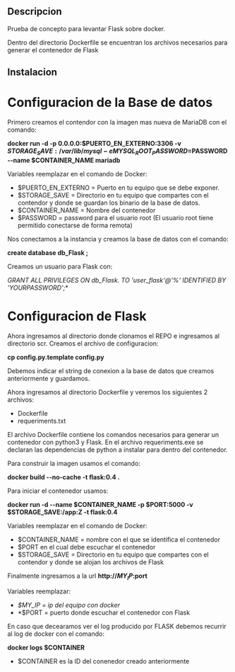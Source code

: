 ## Descripcion
Prueba de concepto para levantar Flask sobre docker.

Dentro del directorio Dockerfile se encuentran los archivos necesarios para generar el contenedor de Flask 

## Instalacion

# Configuracion de la Base de datos
Primero creamos el contendor con la imagen mas nueva de MariaDB con el comando:

**docker run -d -p 0.0.0.0:$PUERTO_EN_EXTERNO:3306 -v $STORAGE_SAVE:/var/lib/mysql -e MYSQL_ROOT_PASSWORD=$PASSWORD --name $CONTAINER_NAME mariadb**

Variables reemplazar en el comando de Docker:
* $PUERTO_EN_EXTERNO = Puerto en tu equipo que se debe exponer.
* $STORAGE_SAVE = Directorio en tu equipo que compartes con el contendor y donde se guardan los binario de la base de datos.
* $CONTAINER_NAME = Nombre del contenedor
* $PASSWORD = password para el usuario root (El usuario root tiene permitido conectarse de forma remota)

Nos conectamos a la instancia y creamos la base de datos con el comando:

**create database db_Flask ;**

Creamos un usuario para Flask con:

**GRANT ALL PRIVILEGES ON db_Flask.* TO 'user_flask'@'%' IDENTIFIED BY 'YOURPASSWORD';**

# Configuracion de Flask

Ahora ingresamos al directorio donde clonamos el REPO e ingresamos al directorio scr.
Creamos el archivo de configuracion:

**cp config.py.template config.py**

Debemos indicar el string de conexion a la base de datos que creamos anteriormente y guardamos.


Ahora ingresamos al directorio Dockerfile y veremos los siguientes 2 archivos:
* Dockerfile
* requeriments.txt

El archivo Dockerfile contiene los comandos necesarios para generar un contenedor con python3 y Flask. En el archivo requeriments.exe se declaran las dependencias de python a instalar para dentro del contenedor.

Para construir la imagen usamos el comando:

**docker build --no-cache -t flask:0.4 .**

Para iniciar el contenedor usamos:

**docker run -d --name $CONTAINER_NAME -p $PORT:5000 -v $STORAGE_SAVE:/app:Z -t flask:0.4**

Variables reemplazar en el comando de Docker:
* $CONTAINER_NAME = nombre con el que se identifica el contenedor
* $PORT en el cual debe escuchar el contenedor
* $STORAGE_SAVE = Directorio en tu equipo que compartes con el contendor y donde se alojan los archivos de Flask



Finalmente ingresamos a la url **http://$MY_IP:$port**

Variables reemplazar:
* *$MY_IP = ip del equipo con docker*
* *$PORT = puerto donde escuchar el contenedor con Flask

En caso que decearamos ver el log producido por FLASK debemos recurrir al log de docker con el comando:

**docker logs $CONTAINER**

* $CONTAINER es la ID del conenedor creado anteriormente
